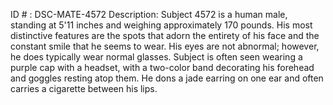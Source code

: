 ID # : DSC-MATE-4572
Description: Subject 4572 is a human male, standing at 5'11 inches and weighing approximately 170 pounds. His most distinctive features are the spots that adorn the entirety of his face and the constant smile that he seems to wear. His eyes are not abnormal; however, he does typically wear normal glasses. Subject is often seen wearing a purple cap with a headset, with a two-color band decorating his forehead and goggles resting atop them. He dons a jade earring on one ear and often carries a cigarette between his lips.